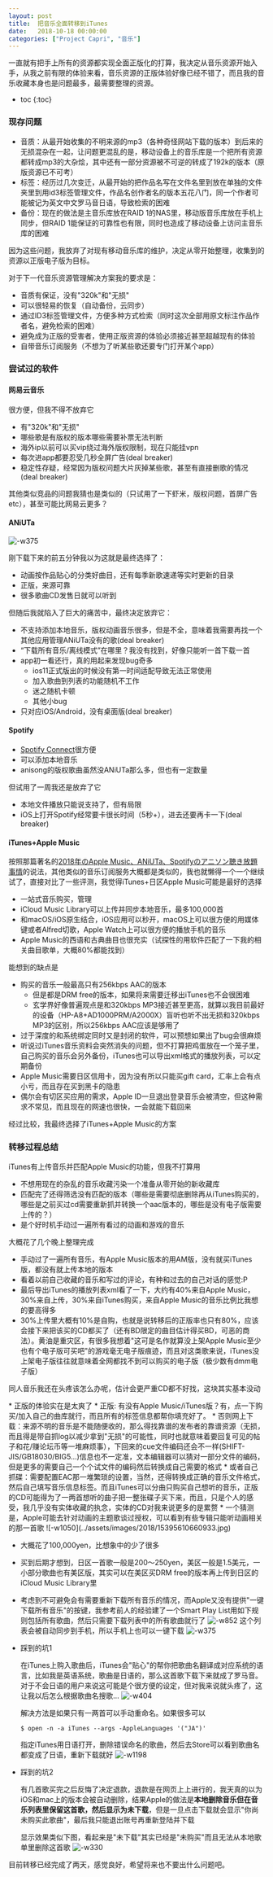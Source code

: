 ```yaml
---
layout: post
title:  把音乐全面转移到iTunes
date:   2018-10-18 00:00:00
categories: ["Project Capri", "音乐"]
---
```


一直就有把手上所有的资源都实现全面正版化的打算，我决定从音乐资源开始入手，从我之前有限的体验来看，音乐资源的正版体验好像已经不错了，而且我的音乐收藏本身也是问题最多，最需要整理的资源。
<!--more-->
* toc
{:toc}

### 现存问题
* 音质：从最开始收集的不明来源的mp3（各种奇怪网站下载的版本）到后来的无损混杂在一起，让问题更混乱的是，移动设备上的音乐库是一个把所有资源都转成mp3的大杂烩，其中还有一部分资源被不可逆的转成了192k的版本（原版资源已不可考）
* 标签：经历过几次变迁，从最开始的把作品名写在文件名里到放在单独的文件夹里到用id3标签管理文件，作品名创作者名的版本五花八门，同一个作者可能被记为英文中文罗马音日语，导致检索的困难
* 备份：现在的做法是主音乐库放在RAID 1的NAS里，移动版音乐库放在手机上同步，但RAID 1能保证的可靠性也有限，同时也造成了移动设备上访问主音乐库的困难

因为这些问题，我放弃了对现有移动音乐库的维护，决定从零开始整理，收集到的资源以正版电子版为目标。

对于下一代音乐资源管理解决方案我的要求是：
* 音质有保证，没有"320k"和"无损"
* 可以很轻易的恢复（自动备份，云同步）
* 通过ID3标签管理文件，方便多种方式检索（同时这次全部用原文标注作品作者名，避免检索的困难）
* 避免成为正版的受害者，使用正版资源的体验必须接近甚至超越现有的体验
* 自带音乐订阅服务（不想为了听某些歌还要专门打开某个app）

### 尝试过的软件
####  网易云音乐

很方便，但我不得不放弃它
* 有"320k"和"无损"
* 哪些歌是有版权的版本哪些需要补票无法判断
* 海外ip以前可以买vip绕过海外版权限制，现在只能挂vpn
* 每次进app都要忍受几秒全屏广告(deal breaker)
* 稳定性存疑，经常因为版权问题大片灰掉某些歌，甚至有直接删歌的情况(deal breaker)
    
其他类似竞品的问题我猜也是类似的（只试用了一下虾米，版权问题，首屏广告etc），甚至可能比网易云更多？

####  ANiUTa
![-w375](../assets/images/2018/15398528996793.jpg)


刚下载下来的前五分钟我以为这就是最终选择了：
* 动画按作品贴心的分类好曲目，还有每季新歌速递等实时更新的目录
* 正版，来源可靠
* 很多歌曲CD发售日就可以听到

但随后我就陷入了巨大的痛苦中，最终决定放弃它： 
* 不支持添加本地音乐，版权动画音乐很多，但是不全，意味着我需要再找一个其他应用管理ANiUTa没有的歌(deal breaker)
* “下载所有音乐/离线模式”在哪里？我没有找到，好像只能听一首下载一首
* app初一看还行，真的用起来发现bug奇多
    * ios11正式版出的时候没有第一时间适配导致无法正常使用
    * 加入歌曲到列表的功能随机不工作
    * 迷之随机卡顿
    * 其他小bug 
* 只对应iOS/Android，没有桌面版(deal breaker)
  
####  Spotify  
* [Spotify Connect](https://support.spotify.com/us/article/spotify-connect/)很方便
* 可以添加本地音乐
* anisong的版权歌曲虽然没ANiUTa那么多，但也有一定数量

但试用了一周我还是放弃了它
* 本地文件播放只能说支持了，但有局限
* iOS上打开Spotify经常要卡很长时间（5秒+），进去还要再卡一下(deal breaker)


####   iTunes+Apple Music
按照那篇著名的[2018年のApple Music、ANiUTa、Spotifyのアニソン聴き放題事情](blog.livedoor.jp/kumakazu1207/archives/51479392.html)的说法，其他类似的音乐订阅服务大概都是类似的，我也就懒得一个一个继续试了，直接对比了一些评测，我觉得iTunes+日区Apple Music可能是最好的选择
* 一站式音乐购买，管理
* iCloud Music Library可以上传并同步本地音乐，最多100,000首
* 和macOS/iOS原生结合，iOS应用可以秒开，macOS上可以很方便的用媒体键或者Alfred切歌，Apple Watch上可以很方便的播放手机的音乐
* Apple Music的西语和古典曲目也很充实（试探性的用软件匹配了一下我的相关曲目歌单，大概80%都能找到）
  
能想到的缺点是
* 购买的音乐一般最高只有256kbps AAC的版本
    * 但是都是DRM free的版本，如果将来需要迁移出iTunes也不会很困难
    * 玄学界好像普遍观点是和320kbps MP3接近甚至更高，就算以我目前最好的设备（HP-A8+AD1000PRM/A2000X）盲听也听不出无损和320kbps MP3的区别，所以256kbps AAC应该是够用了
* 过于深度的和系统绑定同时又是封闭的软件，可以预想如果出了bug会很麻烦
* 听说过iTunes音乐资料会突然消失的问题，但不打算把鸡蛋放在一个笼子里，自己购买的音乐会另外备份，iTunes也可以导出xml格式的播放列表，可以定期备份
* Apple Music需要日区信用卡，因为没有所以只能买gift card，汇率上会有点小亏，而且存在买到黑卡的隐患
* 偶尔会有切区买应用的需求，Apple ID一旦退出登录音乐会被清空，但这种需求不常见，而且现在的网速也很快，一会就能下载回来
  
  
经过比较，我最终选择了iTunes+Apple Music的方案

### 转移过程总结
iTunes有上传音乐并匹配Apple Music的功能，但我不打算用
* 不想用现在的杂乱的音乐收藏污染一个准备从零开始的新收藏库
* 匹配完了还得筛选没有匹配的版本（哪些是需要彻底删除再从iTunes购买的，哪些是之前买过cd需要重新抓并转换一个aac版本的，哪些是没有电子版需要上传的？）
* 是个好时机手动过一遍所有看过的动画和游戏的音乐

大概花了几个晚上整理完成
* 手动过了一遍所有音乐，有Apple Music版本的用AM版，没有就买iTunes版，都没有就上传本地的版本
* 看着以前自己收藏的音乐和写过的评论，有种和过去的自己对话的感觉:P
* 最后导出iTunes的播放列表xml看了一下，大约有40%来自Apple Music，30%来自上传，30%来自iTunes购买，来自Apple Music的音乐比例比我想的要高得多
* 30%上传里大概有10%是自购，也就是说转移后的正版率也只有80%，应该会接下来把该买的CD都买了（还有BD限定的曲目估计得买BD，可恶的商法）。黄油是重灾区，有很多我想着"这可是名作就算没上架Apple Music至少也有个电子版可买吧"的游戏毫无电子版痕迹，而且对这类歌来说，iTunes没上架电子版往往就意味着全网都找不到可以购买的电子版（极少数有dmm电子版）
<p class="textHide">同人音乐我还在头疼该怎么办呢，估计会更严重CD都不好找，这块其实基本没动</p>
* 正版的体验实在是太爽了
    * 正版: 有没有Apple Music/iTunes版？有，点一下购买/加入自己的曲库就行，而且所有的标签信息都帮你填充好了。
    * 否则网上下载：来源不明的音乐是不能随便收的，那么得找靠谱的发布者的靠谱资源（无损，而且得是带自抓log以减少拿到"无损"的可能性，同时也就意味着要回复可见的帖子和花/赚论坛币等一堆麻烦事），下回来的cue文件编码还会不一样(SHIFT-JIS/GB18030/BIG5...)信息也不一定准，文本编辑器可以猜对一部分文件的编码，但是更多的需要自己一个个试文件的编码然后转换成自己需要的格式
    * 或者自己抓碟：需要配置EAC那一堆繁琐的设置，当然，还得转换成正确的音乐文件格式，然后自己填写音乐信息标签。而且iTunes可以分曲只购买自己想听的音乐，正版的CD可能得为了一两首想听的曲子把一整张碟子买下来，而且，只是个人的感受，我几乎没有实体收藏的执念，实体的CD对我来说更多的是累赘
* 一个猜测是，Apple可能去针对动画的主题歌谈过授权，可以看到有些专辑只能听动画相关的那一首歌
![-w1050](../assets/images/2018/15395610660933.jpg)

* 大概花了100,000yen，比想象中的少了很多
* 买到后期才想到，日区一首歌一般是200～250yen，美区一般是1.5美元，一小部分歌曲也有美区版，其实可以在美区买DRM free的版本再上传到日区的iCloud Music Library里
* 考虑到不可避免会有需要重新下载所有音乐的情况，而Apple又没有提供"一键下载所有音乐"的按键，我参考前人的经验建了一个Smart Play List用如下规则包括所有歌曲，然后只需要下载列表中的所有歌曲就行了
![-w852](../assets/images/2018/15396563821787.jpg)
这个列表会被自动同步到手机，所以手机上也可以一键下载
![-w375](../assets/images/2018/15396567336745.jpg)


* 踩到的坑1
    
    在iTunes上购入歌曲后，iTunes会"贴心"的帮你把歌曲名翻译成对应系统的语言，比如我是英语系统，歌曲是日语的，那么这首歌下载下来就成了罗马音。对于不会日语的用户来说这可能是个很方便的设定，但对我来说就头疼了，这让我以后怎么根据歌曲名搜歌...
    ![-w404](../assets/images/2018/15398488791538.jpg)

    解决方法是如果只有一两首可以手动重命名。如果很多可以
    
    `$ open -n -a iTunes --args -AppleLanguages '("JA")'`
    
    指定iTunes用日语打开，删除错误命名的歌曲，然后去Store可以看到歌曲名都变成了日语，重新下载就好
    ![-w1198](../assets/images/2018/15398532456103.jpg)


* 踩到的坑2

    有几首歌买完之后反悔了决定退款，退款是在网页上上进行的，我天真的以为iOS和mac上的版本会被自动删除，结果Apple的做法是**本地删除音乐但在音乐列表里保留这首歌，然后显示为未下载**，但是一旦点击下载就会显示"你尚未购买此歌曲"，最后我只能退出账号再重新登陆并下载

     显示效果类似下图，看起来是"未下载"其实已经是"未购买"而且无法从本地歌单里删除这首歌
    ![-w330](../assets/images/2018/15396568429626.jpg)



目前转移已经完成了两天，感觉良好，希望将来也不要出什么问题吧。


